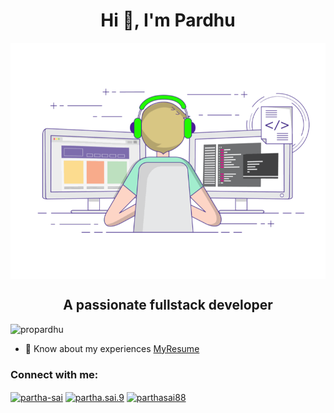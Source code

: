 <h1 align="center">Hi 👋, I'm Pardhu</h1>
<p align="center">
  <img align="center" alt="OnePiece_Luffy" src="https://raw.githubusercontent.com/devSouvik/devSouvik/master/gif3.gif"/>
</p>
<h2 align="center">A passionate fullstack developer</h2>

<p align="left"> <img src="https://komarev.com/ghpvc/?username=propardhu&label=Profile%20views&color=0e75b6&style=plastic" alt="propardhu" /> </p>

- 📄 Know about my experiences [MyResume](https://parthasai.promisewebtech.com/)

<h3 align="left">Connect with me:</h3>
<p align="left">
<a href="https://linkedin.com/in/partha-sai" target="blank"><img align="center" src="https://raw.githubusercontent.com/rahuldkjain/github-profile-readme-generator/master/src/images/icons/Social/linked-in-alt.svg" alt="partha-sai" height="30" width="40" /></a>
<a href="https://fb.com/partha.sai.9" target="blank"><img align="center" src="https://raw.githubusercontent.com/rahuldkjain/github-profile-readme-generator/master/src/images/icons/Social/facebook.svg" alt="partha.sai.9" height="30" width="40" /></a>
<a href="https://instagram.com/parthasai88" target="blank"><img align="center" src="https://raw.githubusercontent.com/rahuldkjain/github-profile-readme-generator/master/src/images/icons/Social/instagram.svg" alt="parthasai88" height="30" width="40" /></a>
</p>


<p align="center">
<!--   <img align="center" alt="OnePiece_Luffy" src="https://raw.githubusercontent.com/dev-akshat/archive/main/images/gifs/anime/luffy.gif"/> -->
</p>
